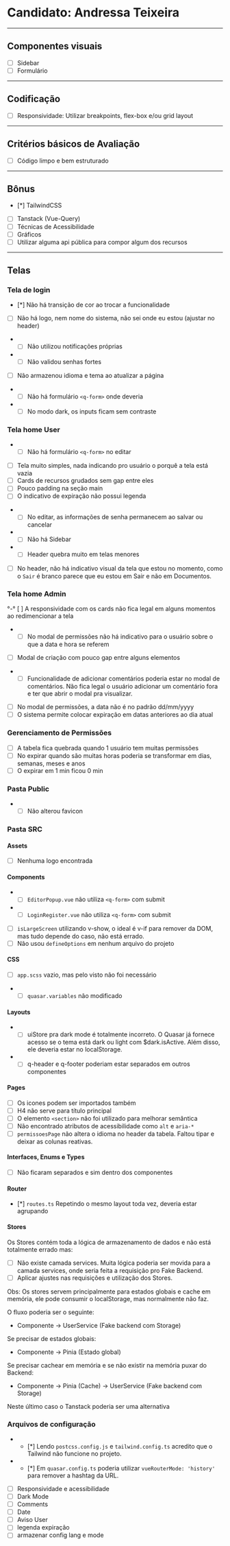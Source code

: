 # Candidato: Andressa Teixeira

---

## Componentes visuais

- [ ] Sidebar
- [ ] Formulário

---

## Codificação

- [ ] Responsividade: Utilizar breakpoints, flex-box e/ou grid layout

---

## Critérios básicos de Avaliação

- [ ] Código limpo e bem estruturado

---

## Bônus

- [*] TailwindCSS
- [ ] Tanstack (Vue-Query)
- [ ] Técnicas de Acessibilidade
- [ ] Gráficos
- [ ] Utilizar alguma api pública para compor algum dos recursos

---

## Telas

### Tela de login

- [*] Não há transição de cor ao trocar a funcionalidade
- [ ] Não há logo, nem nome do sistema, não sei onde eu estou (ajustar no header)
- - [ ] Não utilizou notificações próprias
- - [ ] Não validou senhas fortes
- [ ] Não armazenou idioma e tema ao atualizar a página
- - [ ] Não há formulário `<q-form>` onde deveria
- - [ ] No modo dark, os inputs ficam sem contraste

### Tela home User

- - [ ] Não há formulário `<q-form>` no editar
- [ ] Tela muito simples, nada indicando pro usuário o porquê a tela está vazia
- [ ] Cards de recursos grudados sem gap entre eles
- [ ] Pouco padding na seção main
- [ ] O indicativo de expiração não possui legenda
- - [ ] No editar, as informações de senha permanecem ao salvar ou cancelar
- - [ ] Não há Sidebar
- - [ ] Header quebra muito em telas menores
- [ ] No header, não há indicativo visual da tela que estou no momento, como o `Sair` é branco parece que eu estou em Sair e não em Documentos.

### Tela home Admin

°-° [ ] A responsividade com os cards não fica legal em alguns momentos ao redimencionar a tela

- - [ ] No modal de permissões não há indicativo para o usuário sobre o que a data e hora se referem

- [ ] Modal de criação com pouco gap entre alguns elementos

- - [ ] Funcionalidade de adicionar comentários poderia estar no modal de comentários. Não fica legal o usuário adicionar um comentário fora e ter que abrir o modal pra visualizar.
- [ ] No modal de permissões, a data não é no padrão dd/mm/yyyy
- [ ] O sistema permite colocar expiração em datas anteriores ao dia atual

### Gerenciamento de Permissões

- [ ] A tabela fica quebrada quando 1 usuário tem muitas permissões
- [ ] No expirar quando são muitas horas poderia se transformar em dias, semanas, meses e anos
- [ ] O expirar em 1 min ficou 0 min

### Pasta Public

- - [ ] Não alterou favicon

### Pasta SRC

#### Assets

- [ ] Nenhuma logo encontrada

#### Components

- - [ ] `EditorPopup.vue` não utiliza `<q-form>` com submit
- - [ ] `LoginRegister.vue` não utiliza `<q-form>` com submit

- [ ] `isLargeScreen` utilizando v-show, o ideal é v-if para remover da DOM, mas tudo depende do caso, não está errado.
- [ ] Não usou `defineOptions` em nenhum arquivo do projeto

#### CSS

- [ ] `app.scss` vazio, mas pelo visto não foi necessário
- - [ ] `quasar.variables` não modificado

#### Layouts

- - [ ] uiStore pra dark mode é totalmente incorreto. O Quasar já fornece acesso se o tema está dark ou light com $dark.isActive. Além disso, ele deveria estar no localStorage.
- - [ ] q-header e q-footer poderiam estar separados em outros componentes

#### Pages

- [ ] Os icones podem ser importados também
- [ ] H4 não serve para título principal
- [ ] O elemento `<section>` não foi utilizado para melhorar semântica
- [ ] Não encontrado atributos de acessibilidade como `alt` e `aria-*`
- [ ] `permissoesPage` não altera o idioma no header da tabela. Faltou tipar e deixar as colunas reativas.

#### Interfaces, Enums e Types

- [ ] Não ficaram separados e sim dentro dos componentes

#### Router

- [*] `routes.ts` Repetindo o mesmo layout toda vez, deveria estar agrupando

#### Stores

Os Stores contém toda a lógica de armazenamento de dados e não está totalmente errado mas:

- [ ] Não existe camada services. Muita lógica poderia ser movida para a camada services, onde seria feita a requisição pro Fake Backend.
- [ ] Aplicar ajustes nas requisições e utilização dos Stores.

Obs: Os stores servem principalmente para estados globais e cache em memória, ele pode consumir o localStorage, mas normalmente não faz.

O fluxo poderia ser o seguinte:

- Componente -> UserService (Fake backend com Storage)

Se precisar de estados globais:

- Componente -> Pinia (Estado global)

Se precisar cachear em memória e se não existir na memória puxar do Backend:

- Componente -> Pinia (Cache) -> UserService (Fake backend com Storage)

Neste último caso o Tanstack poderia ser uma alternativa

### Arquivos de configuração

- - [*] Lendo `postcss.config.js` e `tailwind.config.ts` acredito que o Tailwind não funcione no projeto.
- - [*] Em `quasar.config.ts` poderia utilizar `vueRouterMode: 'history'` para remover a hashtag da URL.

- [ ] Responsividade e acessibilidade
- [ ] Dark Mode
- [ ] Comments
- [ ] Date
- [ ] Aviso User
- [ ] legenda expiração
- [ ] armazenar config lang e mode
